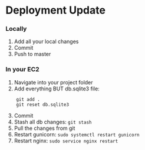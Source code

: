  
# Deployment Update

### Locally

1. Add all your local changes
2. Commit
3. Push to master

### In your EC2

1. Navigate into your project folder
2. Add everything BUT db.sqlite3 file: 

```
    git add .
    git reset db.sqlite3
```
3. Commit
4. Stash all db changes: ```git stash```
4. Pull the changes from git
5. Restart gunicorn: ```sudo systemctl restart gunicorn```
6. Restart nginx: ```sudo service nginx restart```
 
